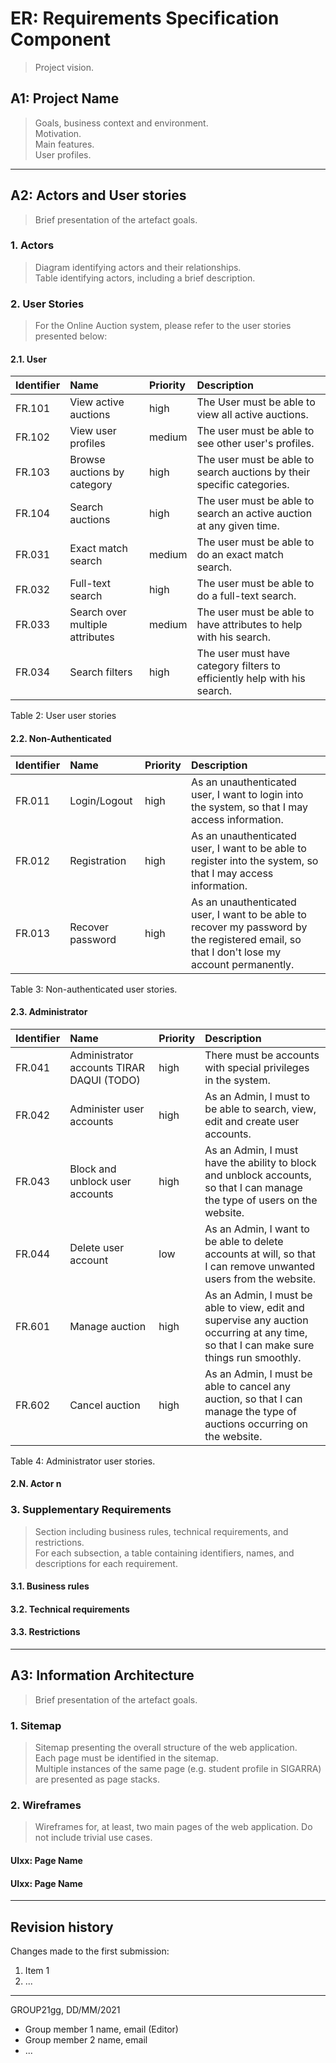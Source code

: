 # ER: Requirements Specification Component

> Project vision.

## A1: Project Name

> Goals, business context and environment.  
> Motivation.  
> Main features.  
> User profiles.


---


## A2: Actors and User stories

> Brief presentation of the artefact goals.


### 1. Actors

> Diagram identifying actors and their relationships.  
> Table identifying actors, including a brief description.


### 2. User Stories

> For the Online Auction system, please refer to the user stories presented below:


#### 2.1. User
| Identifier |               Name              | Priority | Description |
|   :---     |              :---               |   :---   |    :---     |
|   FR.101   |       View active auctions      |   high   | The User must be able to view all active auctions. |
|   FR.102   |        View user profiles       |  medium  | The user must be able to see other user's profiles. |
|   FR.103   |   Browse auctions by category   |   high   | The user must be able to search auctions by their specific categories. |
|   FR.104   |         Search auctions         |   high   | The user must be able to search an active auction at any given time. |
|   FR.031   |        Exact match search       |  medium  | The user must be able to do an exact match search. |
|   FR.032   |         Full-text search        |   high   | The user must be able to do a full-text search. |
|   FR.033   | Search over multiple attributes |  medium  | The user must be able to have attributes to help with his search. |
|   FR.034   |          Search filters         |   high   | The user must have category filters to efficiently help with his search. |

Table 2: User user stories


#### 2.2. Non-Authenticated
| Identifier |       Name       | Priority | Description |
|   :---     |       :---       |   :---   |    :---     |
|   FR.011   |   Login/Logout   |   high   | As an unauthenticated user, I want to login into the system, so that I may access information.|
|   FR.012   |   Registration   |   high   | As an unauthenticated user, I want to be able to register into the system, so that I may access information.|
|   FR.013   | Recover password |  high  | As an unauthenticated user, I want to be able to recover my password by the registered email, so that I don't lose my account permanently.|

Table 3: Non-authenticated user stories.


#### 2.3. Administrator
| Identifier |               Name              | Priority | Description |
|   :---     |              :---               |   :---   |    :---     |
|   FR.041   |      Administrator accounts TIRAR DAQUI (TODO)   |   high   | There must be accounts with special privileges in the system. |
|   FR.042   |     Administer user accounts    |  high  | As an Admin, I must to be able to search, view, edit and create user accounts.|
|   FR.043   | Block and unblock user accounts |   high   | As an Admin, I must have the ability to block and unblock accounts, so that I can manage the type of users on the website.|
|   FR.044   |       Delete user account       |   low    | As an Admin, I want to be able to delete accounts at will, so that I can remove unwanted users from the website.|
|   FR.601   |          Manage auction         |   high   | As an Admin, I must be able to view, edit and supervise any auction occurring at any time, so that I can make sure things run smoothly.
|   FR.602   |          Cancel auction         |   high   | As an Admin, I must be able to cancel any auction, so that I can manage the type of auctions occurring on the website.

Table 4: Administrator user stories.


#### 2.N. Actor n


### 3. Supplementary Requirements

> Section including business rules, technical requirements, and restrictions.  
> For each subsection, a table containing identifiers, names, and descriptions for each requirement.

#### 3.1. Business rules

#### 3.2. Technical requirements

#### 3.3. Restrictions


---


## A3: Information Architecture

> Brief presentation of the artefact goals.


### 1. Sitemap

> Sitemap presenting the overall structure of the web application.  
> Each page must be identified in the sitemap.  
> Multiple instances of the same page (e.g. student profile in SIGARRA) are presented as page stacks.


### 2. Wireframes

> Wireframes for, at least, two main pages of the web application.
> Do not include trivial use cases.


#### UIxx: Page Name

#### UIxx: Page Name


---


## Revision history

Changes made to the first submission:
1. Item 1
1. ...

***
GROUP21gg, DD/MM/2021

* Group member 1 name, email (Editor)
* Group member 2 name, email
* ...